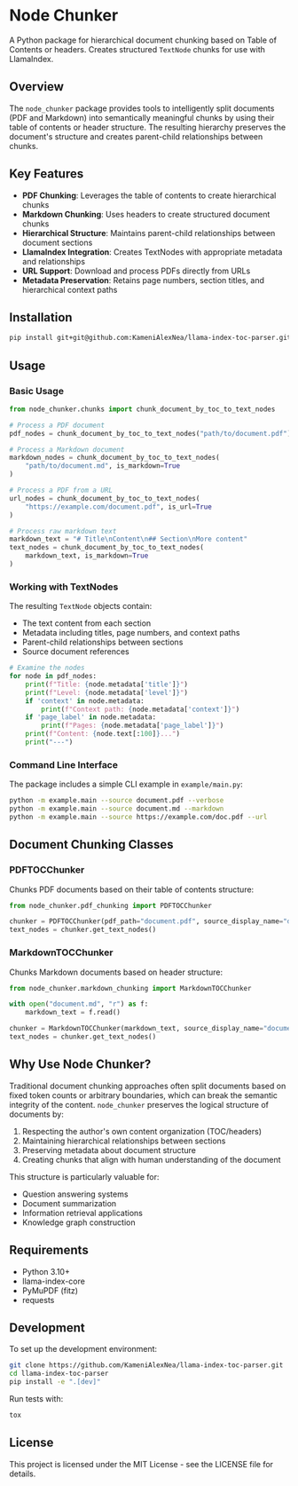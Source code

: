 # Node Chunker

A Python package for hierarchical document chunking based on Table of Contents or headers. Creates structured `TextNode` chunks for use with LlamaIndex.

## Overview

The `node_chunker` package provides tools to intelligently split documents (PDF and Markdown) into semantically meaningful chunks by using their table of contents or header structure. The resulting hierarchy preserves the document's structure and creates parent-child relationships between chunks.

## Key Features

- **PDF Chunking**: Leverages the table of contents to create hierarchical chunks
- **Markdown Chunking**: Uses headers to create structured document chunks
- **Hierarchical Structure**: Maintains parent-child relationships between document sections
- **LlamaIndex Integration**: Creates TextNodes with appropriate metadata and relationships
- **URL Support**: Download and process PDFs directly from URLs
- **Metadata Preservation**: Retains page numbers, section titles, and hierarchical context paths

## Installation

```bash
pip install git+git@github.com:KameniAlexNea/llama-index-toc-parser.git
```

## Usage

### Basic Usage

```python
from node_chunker.chunks import chunk_document_by_toc_to_text_nodes

# Process a PDF document
pdf_nodes = chunk_document_by_toc_to_text_nodes("path/to/document.pdf")

# Process a Markdown document
markdown_nodes = chunk_document_by_toc_to_text_nodes(
    "path/to/document.md", is_markdown=True
)

# Process a PDF from a URL
url_nodes = chunk_document_by_toc_to_text_nodes(
    "https://example.com/document.pdf", is_url=True
)

# Process raw markdown text
markdown_text = "# Title\nContent\n## Section\nMore content"
text_nodes = chunk_document_by_toc_to_text_nodes(
    markdown_text, is_markdown=True
)
```

### Working with TextNodes

The resulting `TextNode` objects contain:

- The text content from each section
- Metadata including titles, page numbers, and context paths
- Parent-child relationships between sections
- Source document references

```python
# Examine the nodes
for node in pdf_nodes:
    print(f"Title: {node.metadata['title']}")
    print(f"Level: {node.metadata['level']}")
    if 'context' in node.metadata:
        print(f"Context path: {node.metadata['context']}")
    if 'page_label' in node.metadata:
        print(f"Pages: {node.metadata['page_label']}")
    print(f"Content: {node.text[:100]}...")
    print("---")
```

### Command Line Interface

The package includes a simple CLI example in `example/main.py`:

```bash
python -m example.main --source document.pdf --verbose
python -m example.main --source document.md --markdown
python -m example.main --source https://example.com/doc.pdf --url
```

## Document Chunking Classes

### PDFTOCChunker

Chunks PDF documents based on their table of contents structure:

```python
from node_chunker.pdf_chunking import PDFTOCChunker

chunker = PDFTOCChunker(pdf_path="document.pdf", source_display_name="document.pdf")
text_nodes = chunker.get_text_nodes()
```

### MarkdownTOCChunker

Chunks Markdown documents based on header structure:

```python
from node_chunker.markdown_chunking import MarkdownTOCChunker

with open("document.md", "r") as f:
    markdown_text = f.read()

chunker = MarkdownTOCChunker(markdown_text, source_display_name="document.md")
text_nodes = chunker.get_text_nodes()
```

## Why Use Node Chunker?

Traditional document chunking approaches often split documents based on fixed token counts or arbitrary boundaries, which can break the semantic integrity of the content. `node_chunker` preserves the logical structure of documents by:

1. Respecting the author's own content organization (TOC/headers)
2. Maintaining hierarchical relationships between sections
3. Preserving metadata about document structure
4. Creating chunks that align with human understanding of the document

This structure is particularly valuable for:

- Question answering systems
- Document summarization
- Information retrieval applications
- Knowledge graph construction

## Requirements

- Python 3.10+
- llama-index-core
- PyMuPDF (fitz)
- requests

## Development

To set up the development environment:

```bash
git clone https://github.com/KameniAlexNea/llama-index-toc-parser.git
cd llama-index-toc-parser
pip install -e ".[dev]"
```

Run tests with:

```bash
tox
```

## License

This project is licensed under the MIT License - see the LICENSE file for details.
